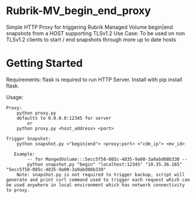 # Rubrik-MV_begin_end_proxy
Simple HTTP Proxy for triggering Rubrik Managed Volume begin|end snapshots from a HOST supporting TLSv1.2 Use Case:  To be used on non TLSv1.2 clients to start / end snapshots through more up to date hosts 

# Getting Started

Requirements: 
    flask is required to run HTTP Server. Install with pip install flask.

Usage: 

    Proxy:
        python proxy.py
        defaults to 0.0.0.0:12345 for server
            or 
        python proxy.py <host_address> <port>
    
    Trigger Snapshot:
        python snapshot.py <"begin|end"> <proxy:port> <"cdm_ip"> <mv_id>

       Example:
            -- for MangedVolume:::5ecc5f58-085c-4835-9a00-3a9abd08b330 --
            python snapshot.py "begin" "localhost:12345" "10.35.36.165" "5ecc5f58-085c-4835-9a00-3a9abd08b330"
        Note: snapshot.py is not required to trigger backup, script will generate and print curl command used to trigger each request which can be used anywhere in local environment which has network connectivity to proxy.